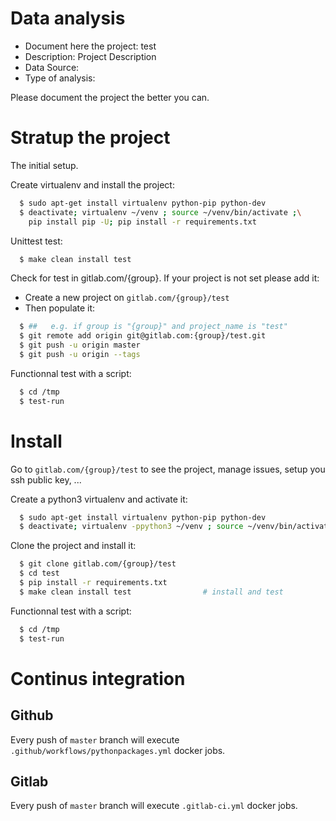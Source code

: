 # Data analysis
- Document here the project: test
- Description: Project Description
- Data Source:
- Type of analysis:

Please document the project the better you can.

# Stratup the project

The initial setup.

Create virtualenv and install the project:
```bash
  $ sudo apt-get install virtualenv python-pip python-dev
  $ deactivate; virtualenv ~/venv ; source ~/venv/bin/activate ;\
    pip install pip -U; pip install -r requirements.txt
```

Unittest test:
```bash
  $ make clean install test
```

Check for test in gitlab.com/{group}.
If your project is not set please add it:

- Create a new project on `gitlab.com/{group}/test`
- Then populate it:

```bash
  $ ##   e.g. if group is "{group}" and project_name is "test"
  $ git remote add origin git@gitlab.com:{group}/test.git
  $ git push -u origin master
  $ git push -u origin --tags
```

Functionnal test with a script:
```bash
  $ cd /tmp
  $ test-run
```
# Install
Go to `gitlab.com/{group}/test` to see the project, manage issues,
setup you ssh public key, ...

Create a python3 virtualenv and activate it:
```bash
  $ sudo apt-get install virtualenv python-pip python-dev
  $ deactivate; virtualenv -ppython3 ~/venv ; source ~/venv/bin/activate
```

Clone the project and install it:
```bash
  $ git clone gitlab.com/{group}/test
  $ cd test
  $ pip install -r requirements.txt
  $ make clean install test                # install and test
```
Functionnal test with a script:
```bash
  $ cd /tmp
  $ test-run
``` 

# Continus integration
## Github 
Every push of `master` branch will execute `.github/workflows/pythonpackages.yml` docker jobs.
## Gitlab
Every push of `master` branch will execute `.gitlab-ci.yml` docker jobs.

